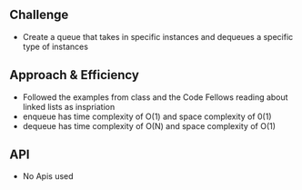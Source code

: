 ## Challenge
- Create a queue that takes in specific instances and dequeues a specific type of instances

## Approach & Efficiency
- Followed the examples from class and the Code Fellows reading about linked lists as inspriation
- enqueue has time complexity of O(1) and space complexity of 0(1)
- dequeue has time complexity of O(N) and space complexity of O(1)


## API
- No Apis used
